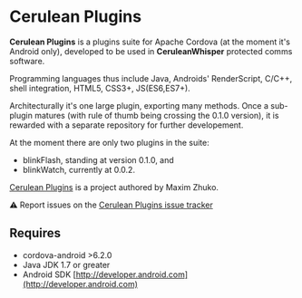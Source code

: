 <!--
   Copyright 2017 Maxim Zhukov

   Licensed under the Apache License, Version 2.0 (the "License");
   you may not use this file except in compliance with the License.
   You may obtain a copy of the License at

       http://www.apache.org/licenses/LICENSE-2.0

   Unless required by applicable law or agreed to in writing, software
   distributed under the License is distributed on an "AS IS" BASIS,
   WITHOUT WARRANTIES OR CONDITIONS OF ANY KIND, either express or implied.
   See the License for the specific language governing permissions and
   limitations under the License.
-->
# Cerulean Plugins

**Cerulean Plugins** is a plugins suite for Apache Cordova (at the moment it's Android only), developed to be used in **CeruleanWhisper** protected comms software.

Programming languages thus include Java, Androids' RenderScript, C/C++, shell integration, HTML5, CSS3+, JS(ES6,ES7+).

Architecturally it's one large plugin, exporting many methods. Once a sub-plugin matures (with rule of thumb being crossing the 0.1.0 version),
it is rewarded with a separate repository for further developement.

At the moment there are only two plugins in the suite:
* blinkFlash, standing at version 0.1.0, and
* blinkWatch, currently at 0.0.2.

[Cerulean Plugins](https://github.com/mzhukov1973/CeruleanPlugins) is a project authored by Maxim Zhuko.

:warning: Report issues on the [Cerulean Plugins issue tracker](https://github.com/mzhukov1973/CeruleanPlugins/issues)


## Requires
- cordova-android >6.2.0
- Java JDK 1.7 or greater
- Android SDK [http://developer.android.com](http://developer.android.com)
